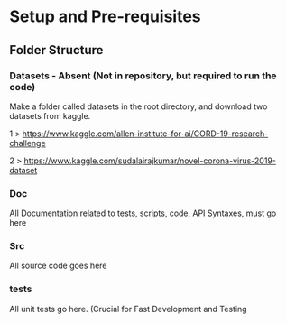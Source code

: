 # Setup and Pre-requisites
## Folder Structure

### Datasets - Absent (Not in repository, but required to run the code)
Make a folder called datasets in the root directory, and download two datasets from kaggle.

1 > https://www.kaggle.com/allen-institute-for-ai/CORD-19-research-challenge

2 > https://www.kaggle.com/sudalairajkumar/novel-corona-virus-2019-dataset

### Doc
All Documentation related to tests, scripts, code, API Syntaxes, must go here

### Src
All source code goes here


### tests
All unit tests go here. (Crucial for Fast Development and Testing
